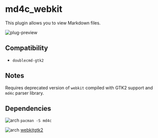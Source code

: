 md4c_webkit
========
This plugin allows you to view Markdown files.

![plug-preview](https://i.imgur.com/wnWk75w.png)

## Compatibility
- `doublecmd-gtk2`

## Notes
Requires deprecated version of `webkit` compiled with GTK2 support and `md4c` parser library.

## Dependencies
![arch](https://wiki.archlinux.org/favicon.ico) `pacman -S md4c`

![arch](https://wiki.archlinux.org/favicon.ico) [webkitgtk2](https://aur.archlinux.org/packages/webkitgtk2/)
